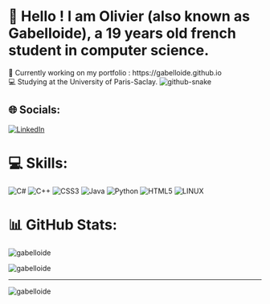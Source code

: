 <h1>👋 Hello ! I am Olivier (also known as Gabelloide), a 19 years old french student in computer science.</h1>
💠 Currently working on my portfolio : https://gabelloide.github.io<br>💻 Studying at the University of Paris-Saclay.

<picture>
  <source media="(prefers-color-scheme: dark)" srcset="github-snake-dark.svg" />
  <source media="(prefers-color-scheme: light)" srcset="github-snake.svg" />
  <img alt="github-snake" src="github-snake.svg" />
</picture>

## 🌐 Socials:
[![LinkedIn](https://img.shields.io/badge/LinkedIn-%230077B5.svg?logo=linkedin&logoColor=white)](https://linkedin.com/in/olivier-gabelle) 

# 💻 Skills:
![C#](https://img.shields.io/badge/c%23-%23239120.svg?style=for-the-badge&logo=c-sharp&logoColor=white) ![C++](https://img.shields.io/badge/c++-%2300599C.svg?style=for-the-badge&logo=c%2B%2B&logoColor=white) ![CSS3](https://img.shields.io/badge/css3-%231572B6.svg?style=for-the-badge&logo=css3&logoColor=white) ![Java](https://img.shields.io/badge/java-%23ED8B00.svg?style=for-the-badge&logo=java&logoColor=white) ![Python](https://img.shields.io/badge/python-3670A0?style=for-the-badge&logo=python&logoColor=ffdd54) ![HTML5](https://img.shields.io/badge/html5-%23E34F26.svg?style=for-the-badge&logo=html5&logoColor=white) ![LINUX](https://img.shields.io/badge/Linux-FCC624?style=for-the-badge&logo=linux&logoColor=black) 

# 📊 GitHub Stats:

<p><img align="center" src="https://github-readme-streak-stats.herokuapp.com/?user=gabelloide&" alt="gabelloide" /></p>

<p><img align="center" src="https://github-readme-stats.vercel.app/api/top-langs?username=gabelloide&show_icons=true&locale=en&layout=compact" alt="gabelloide" /></p>

---
<p align="left"> <img src="https://komarev.com/ghpvc/?username=gabelloide&label=Profile%20views&color=0e75b6&style=flat" alt="gabelloide" /> </p>

